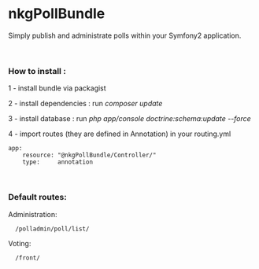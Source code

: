 # nkgPollBundle

Simply publish and administrate polls within your Symfony2 application.

<br/>
<h3>How to install :</h3>

1 - install bundle via packagist

2 - install dependencies : run *composer update*

3 - install database : run *php app/console doctrine:schema:update --force*

4 - import routes (they are defined in Annotation) in your routing.yml
```
app:
    resource: "@nkgPollBundle/Controller/"
    type:     annotation
```
<br/>
<h3>Default routes:</h3>

Administration:
```
  /polladmin/poll/list/
```

Voting:
```
  /front/
```
